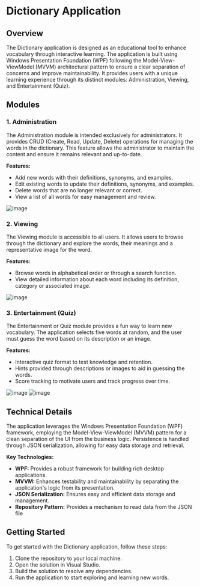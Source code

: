 # Dictionary Application

## Overview

The Dictionary application is designed as an educational tool to enhance vocabulary through interactive learning. The application is built using Windows Presentation Foundation (WPF) following the Model-View-ViewModel (MVVM) architectural pattern to ensure a clear separation of concerns and improve maintainability. It provides users with a unique learning experience through its distinct modules: Administration, Viewing, and Entertainment (Quiz).

## Modules

### 1. Administration

The Administration module is intended exclusively for administrators. It provides CRUD (Create, Read, Update, Delete) operations for managing the words in the dictionary. This feature allows the administrator to maintain the content and ensure it remains relevant and up-to-date.

**Features:**
- Add new words with their definitions, synonyms, and examples.
- Edit existing words to update their definitions, synonyms, and examples.
- Delete words that are no longer relevant or correct.
- View a list of all words for easy management and review.

![image](https://github.com/AngAnda/Dictionary/assets/61116472/99b12a4e-1256-46eb-b889-2814239e9d83)


### 2. Viewing

The Viewing module is accessible to all users. It allows users to browse through the dictionary and explore the words, their meanings and a representative image for the word.

**Features:**
- Browse words in alphabetical order or through a search function.
- View detailed information about each word including its definition, category or associated image.

![image](https://github.com/AngAnda/Dictionary/assets/61116472/17d9fea1-ac82-46e5-a779-bc39829ab736)


### 3. Entertainment (Quiz)

The Entertainment or Quiz module provides a fun way to learn new vocabulary. The application selects five words at random, and the user must guess the word based on its description or an image.

**Features:**
- Interactive quiz format to test knowledge and retention.
- Hints provided through descriptions or images to aid in guessing the words.
- Score tracking to motivate users and track progress over time.

![image](https://github.com/AngAnda/Dictionary/assets/61116472/341c4c26-7547-4d3c-b793-646ae43f5413)
![image](https://github.com/AngAnda/Dictionary/assets/61116472/7601ff31-53dc-468f-9839-dc2f3ffb4f97)

## Technical Details

The application leverages the Windows Presentation Foundation (WPF) framework, employing the Model-View-ViewModel (MVVM) pattern for a clean separation of the UI from the business logic. Persistence is handled through JSON serialization, allowing for easy data storage and retrieval.

**Key Technologies:**
- **WPF:** Provides a robust framework for building rich desktop applications.
- **MVVM:** Enhances testability and maintainability by separating the application's logic from its presentation.
- **JSON Serialization:** Ensures easy and efficient data storage and management.
- **Repository Pattern:** Provides a mechanism to read data from the JSON file

## Getting Started

To get started with the Dictionary application, follow these steps:

1. Clone the repository to your local machine.
2. Open the solution in Visual Studio.
3. Build the solution to resolve any dependencies.
4. Run the application to start exploring and learning new words.
